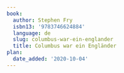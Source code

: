 ```yaml
---
book:
  author: Stephen Fry
  isbn13: '9783746624884'
  language: de
  slug: columbus-war-ein-englander
  title: Columbus war ein Engländer
plan:
  date_added: '2020-10-04'
---
```

